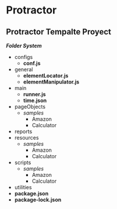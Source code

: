 # Protractor

## Protractor Tempalte Proyect ##

__*Folder System*__

* configs
  * __conf.js__
* general
  * __elementLocator.js__
  * __elementManipulator.js__
* main
  * __runner.js__
  * __time.json__
* pageObjects
  * *samples*
    * Amazon
    * Calculator
* reports
* resources
  * *samples*
    * Amazon
    * Calculator
* scripts
  * *samples*
    * Amazon
    * Calculator
* utilities
* __package.json__
* __package-lock.json__
